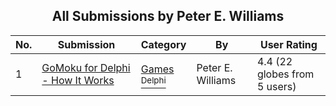 ﻿<div align="center">

## All Submissions by Peter E\. Williams

</div>

No.  | Submission | Category | By   | User Rating
---- | ---------- | -------- | ---- | -----------
1 | [GoMoku for Delphi \- How It Works<br />](https://github.com/Planet-Source-Code/peter-e-williams-gomoku-for-delphi-how-it-works__7-589) | [Games<br /><sup>Delphi</sup>](../ByCategory/games__7-38.md) | Peter E\. Williams | 4.4 (22 globes from 5 users)
